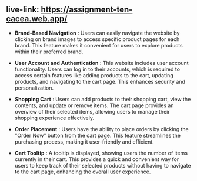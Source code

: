 
## live-link: https://assignment-ten-cacea.web.app/

- **Brand-Based Navigation** : Users can easily navigate the website by clicking on brand images to access specific product pages for each brand. This feature makes it convenient for users to explore products within their preferred brand.
  
- **User Account and Authentication** : This website includes user account functionality. Users can log in to their accounts, which is required to access certain features like adding products to the cart, updating products, and navigating to the cart page. This enhances security and personalization.
  
- **Shopping Cart** : Users can add products to their shopping cart, view the contents, and update or remove items. The cart page provides an overview of their selected items, allowing users to manage their shopping experience effectively.
  
- **Order Placement** : Users have the ability to place orders by clicking the "Order Now" button from the cart page. This feature streamlines the purchasing process, making it user-friendly and efficient.
  
- **Cart Tooltip** : A tooltip is displayed, showing users the number of items currently in their cart. This provides a quick and convenient way for users to keep track of their selected products without having to navigate to the cart page, enhancing the overall user experience.
